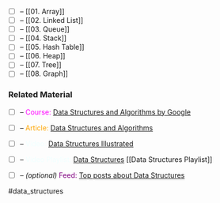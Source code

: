 - [ ] – [[01. Array]]
- [ ] – [[02. Linked List]]
- [ ] – [[03. Queue]]
- [ ] – [[04. Stack]]
- [ ] – [[05. Hash Table]]
- [ ] – [[06. Heap]]
- [ ] – [[07. Tree]]
- [ ] – [[08. Graph]]

### Related Material

- [ ] – <font color="magenta"> Course: </font> [Data Structures and Algorithms by Google](https://techdevguide.withgoogle.com/paths/data-structures-and-algorithms/)
- [ ] – <font color="orange"> Article: </font> [Data Structures and Algorithms](https://www.javatpoint.com/data-structure-tutorial)
- [ ] – <font color="azure"> Video: </font> [Data Structures Illustrated](https://www.youtube.com/watch?v=9rhT3P1MDHk&list=PLkZYeFmDuaN2-KUIv-mvbjfKszIGJ4FaY)
- [ ] – <font color="azure"> Video Playlist: </font> [Data Structures](https://www.youtube.com/playlist?list=PLDV1Zeh2NRsB6SWUrDFW2RmDotAfPbeHu) [[Data Structures Playlist]]

- [ ] – *(optional)* <font color="purple"> Feed: </font> [Top posts about Data Structures](https://app.daily.dev/tags/data-structures?ref=roadmapsh)

#data_structures